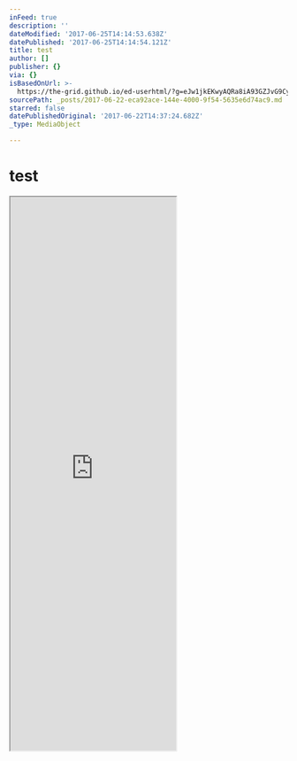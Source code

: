 ```yaml
---
inFeed: true
description: ''
dateModified: '2017-06-25T14:14:53.638Z'
datePublished: '2017-06-25T14:14:54.121Z'
title: test
author: []
publisher: {}
via: {}
isBasedOnUrl: >-
  https://the-grid.github.io/ed-userhtml/?g=eJw1jkEKwyAQRa8iA93GZJvG9Cypjo4wVRknKb19hdLlf_Aef8tRjheaLt4BqbbVWsqJYr5w4stKDhhP5nR062vpKqfXKlawBJSpUXskt4B556DkYJnnGxjCUdD_6vphdPCsMoy11IL3Ab1U5lySg1Jh3-zvx_4FaIUxnQ
sourcePath: _posts/2017-06-22-eca92ace-144e-4000-9f54-5635e6d74ac9.md
starred: false
datePublishedOriginal: '2017-06-22T14:37:24.682Z'
_type: MediaObject

---
```

# test

<iframe src="https://the-grid.github.io/ed-userhtml/?g=eJwtzlEOgyAQRdGtkFmA6F9rxK7FwgiTUIYMo7a7L0n7e5L78hbaZXuhaeIdJNU6W5sopp1OHPJphQLuR85xa9ZzaSqHVxYrWALKUFN9RDeBuShocjDdb6OpbzAJ-4h2GP_Q9JPRwZOld3Phgt28cM5UooPCsMJif2_WL6dtM8M" height="1000" style=""></iframe>